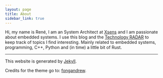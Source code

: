 ```yaml
---
layout: page
title: About
sidebar_link: true
---
```


Hi, my name is René, I am an System Architect at <a href="https://www.xsens.com/">Xsens</a> and I am passionate about embedded systems. I use this blog and the <a href="https://radar.thoughtworks.com/?sheetId=https%3A%2F%2Fdocs.google.com%2Fspreadsheets%2Fd%2F1gzXoC0yBHf9pDuI3BucHCznNVYJd8smUu9phCi-ckbc%2Fedit">Technology RADAR</a> to keep track of topics I find interesting. Mainly related to embedded systems, programming, C++, Python and (in time) a little bit of Rust.

---

This website is generated by [Jekyll](https://jekyllrb.com/).

Credits for the theme go to: [fongandrew](https://github.com/fongandrew/hydeout).
